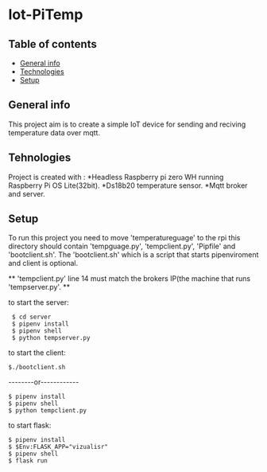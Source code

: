 # Iot-PiTemp


## Table of contents


* [General info](#general-info)
* [Technologies](#technologies)
* [Setup](#setup)




## General info

This project aim is to create a simple IoT device for sending and reciving temperature data over mqtt. 


## Tehnologies

Project is created with :
*Headless Raspberry pi zero WH running Raspberry Pi OS Lite(32bit).
*Ds18b20 temperature sensor.
*Mqtt broker and server.


## Setup

To run this project you need to move 'temperatureguage' to the rpi this directory should contain 'tempguage.py', 'tempclient.py', 'Pipfile' and 'bootclient.sh'. The 'bootclient.sh' which is a script that starts pipenviroment and client is optional.

** 'tempclient.py' line 14 must match the brokers IP(the machine that runs 'tempserver.py'.  **

to start the server:
```
 $ cd server
 $ pipenv install
 $ pipenv shell
 $ python tempserver.py
```
to start the client:
 ```
 $./bootclient.sh
 ```
--------or------------
 ```
 $ pipenv install 
 $ pipenv shell
 $ python tempclient.py
```
to start flask:
```
$ pipenv install
$ $Env:FLASK_APP="vizualisr"
$ pipenv shell
$ flask run
```
